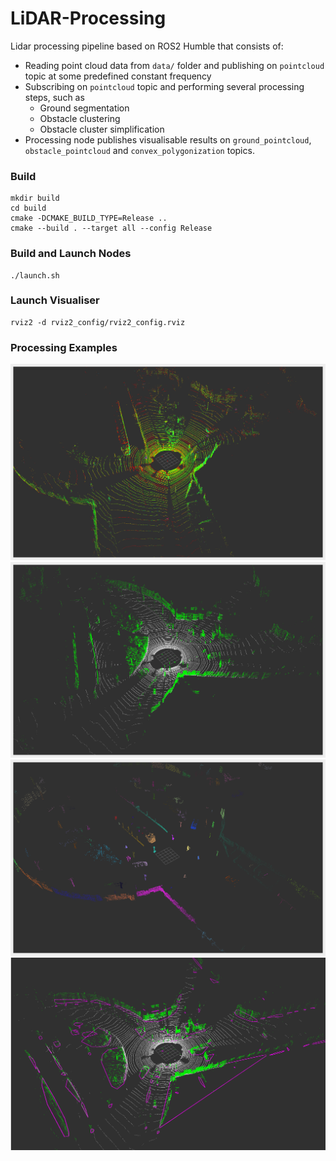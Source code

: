 # LiDAR-Processing
Lidar processing pipeline based on ROS2 Humble that consists of:
* Reading point cloud data from `data/` folder and publishing on `pointcloud` topic at some predefined constant frequency
* Subscribing on `pointcloud` topic and performing several processing steps, such as 
    * Ground segmentation
    * Obstacle clustering
    * Obstacle cluster simplification
* Processing node publishes visualisable results on `ground_pointcloud`, `obstacle_pointcloud` and `convex_polygonization` topics.

### Build
```
mkdir build
cd build
cmake -DCMAKE_BUILD_TYPE=Release .. 
cmake --build . --target all --config Release
```

### Build and Launch Nodes
```
./launch.sh
```

### Launch Visualiser
```
rviz2 -d rviz2_config/rviz2_config.rviz 
```
### Processing Examples
![image1](https://github.com/YevgeniyEngineer/LiDAR-Processing/blob/main/images/cloud_capture.png)
![image2](https://github.com/YevgeniyEngineer/LiDAR-Processing/blob/main/images/ground_segmentation.png)
![image3](https://github.com/YevgeniyEngineer/LiDAR-Processing/blob/main/images/euclidean_clustering.png)
![image4](https://github.com/YevgeniyEngineer/LiDAR-Processing/blob/main/images/polygonization.png)
